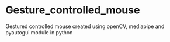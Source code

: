 # Gesture_controlled_mouse
 Gestured controlled mouse created using openCV, mediapipe and pyautogui module in python
